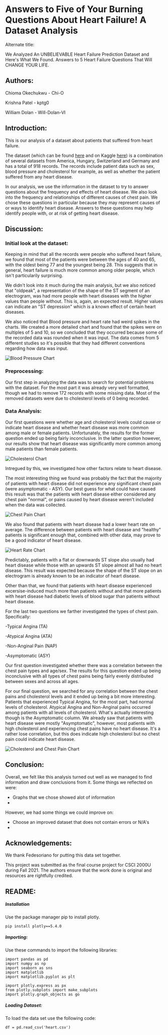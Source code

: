 # Answers to Five of Your Burning Questions About Heart Failure! A Dataset Analysis

Alternate title:

We Analyzed An UNBELIEVABLE Heart Failure Prediction Dataset and Here's What We Found. Answers to 5 Heart Failure Questions That Will CHANGE YOUR LIFE.

## Authors:

Chioma Okechukwu - Chi-O 

Krishna Patel - kptg0

William Dolan - Will-Dolan-VI

## Introduction:

This is our analysis of a dataset about patients that suffered from heart failure.

The dataset (which can be found [here](https://archive.ics.uci.edu/ml/machine-learning-databases/heart-disease/) and on Kaggle [here](https://www.kaggle.com/fedesoriano/heart-failure-prediction)) is a combination of several datasets from America, Hungary, Switzerland and Germany and has a total of 918 records. The records include patient data such as sex, blood pressure and cholesterol for example, as well as whether the patient suffered from any heart disease.

In our analysis, we use the information in the dataset to try to answer questions about the frequency and effects of heart disease. We also look into the frequency and relationships of different causes of chest pain. 
We chose these questions in particular because they may represent causes of or ways to identify heart disease. Answers to these questions may help identify people with, or at risk of getting heart disease.

## Discussion:

### Initial look at the dataset:

Keeping in mind that all the records were people who suffered heart failure, we found that most of the patients were between the ages of 40 and 65, with the oldest being 77 and the youngest being 28. This suggests that in general, heart failure is much more common among older people, which isn't particularily surprising.

We didn't look into it much during the main analysis, but we also noticed that "oldpeak", a representation of the shape of the ST segment of an electrogram, was had more people with heart diseases with the higher values than people without. This is, again, an expected result. Higher values can indicate an "ST depression" which is a known effect of certain heart diseases.

We also noticed that Blood pressure and heart rate had weird spikes in the charts. We created a more detailed chart and found that the spikes were on multiples of 5 and 10, so we concluded that they occurred because some of the recorded data was rounded when it was input. The data comes from 5 different studies so it's possible that they had different conventions regarding how data was input.

![Blood Pressure Chart](./charts/bloodPressure.PNG?raw=true)

### Preprocessing:

Our first step in analyzing the data was to search for potential problems with the dataset. For the most part it was already very well formatted, though we had to remove 172 records with some missing data. Most of the removed datasets were due to cholesterol levels of 0 being recorded.

### Data Analysis:

Our first questions were whether age and cholesterol levels could cause or indicate heart disease and whether heart disease was more common among male or female patients. Unfortunately, the results for the former question ended up being fairly inconclusive. In the latter question however, our results show that heart disease was significantly more common among male patients than female patients. 

![Cholesterol Chart](./charts/sexVsDisease.PNG?raw=true)

Intregued by this, we investigated how other factors relate to heart disease.

The most interesting thing we found was probably the fact that the majority of patients with heart disease did not experience any significant chest pain (were asymptomatic - ASY). Our best guess for what could have caused this result was that the patients with heart disease either considered any chest pain "normal", or pains caused by heart disease weren't included when the data was collected.

![Chest Pain Chart](./charts/chestPainVsDisease.PNG?raw=true)

We also found that patients with heart disease had a lower heart rate on average. The difference between patients with heart disease and "healthy" patients is significant enough that, combined with other data, may prove to be a good indicator of heart disease.

![Heart Rate Chart](./charts/heartRateVsDisease.PNG?raw=true)

Predictably, patients with a flat or downwards ST slope also usually had heart disease while those with an upwards ST slope almost all had no heart disease. This result was expected because the shape of the ST slope on an electrogram is already known to be an indicator of heart disease.

Other than that, we found that patients with heart disease experienced excersise-induced much more than patients without and that more patients with heart disease had diabetic levels of blood sugar than patients without heart disease.

For the last two questions we farther investigated the types of chest pain.
Specifically:

-Typical Angina (TA)

-Atypical Angina (ATA)

-Non-Anginal Pain (NAP)

-Asymptomatic (ASY)

Our first question investigated whether there was a correlation between the chest pain types and age/sex. The results for this question ended up being inconclusive with all types of chest pains being fairly evenly distributed between sexes and across all ages.

For our final question, we searched for any correlation between the chest pains and cholesterol levels and it ended up being a bit more interesting. Patients that experienced Typical Angina, for the most part, had normal levels of cholesterol. Atypical Angina and Non-Anginal pains occurred among patients with all levels of cholesterol.  What's actually interesting though is the Asymptomatic column. We already saw that patients with heart disease were mostly "Asymptomatic", however, most patients with high cholesterol and experiencing chest pains have no heart disease. It's a rather lose correlation, but this does indicate high cholesterol but no chest pain could indicate heart disease. 

![Cholesterol and Chest Pain Chart](./charts/cholVsChestPain.PNG?raw=true)

## Conclusion:
Overall, we felt like this analysis turned out well as we managed to find information and draw conclusions from it.   Some things we reflected on were:
- Graphs that we chose showed alot of information
- 


However, we had some things we could improve on:
- Choose an improved dataset that does not contain errors or N/A's
- 

## Acknowledgements:

We thank Fedesoriano for putting this data set together.

This project was submitted as the final course project for CSCI 2000U during Fall 2021. The authors ensure that the work done is original and resources are rightfully credited. 



## README:

##### Installation
Use the package manager pip to install plotly.
```
pip install plotly==5.4.0
```

##### Importing:

Use these commands to import the following libraries:
```
import pandas as pd
import numpy as np
import seaborn as sns
import matplotlib
import matplotlib.pyplot as plt

import plotly.express as px
from plotly.subplots import make_subplots
import plotly.graph_objects as go
```

##### Loading Dataset:

To load the data set use the following code:
```
df = pd.read_csv('heart.csv')
```
